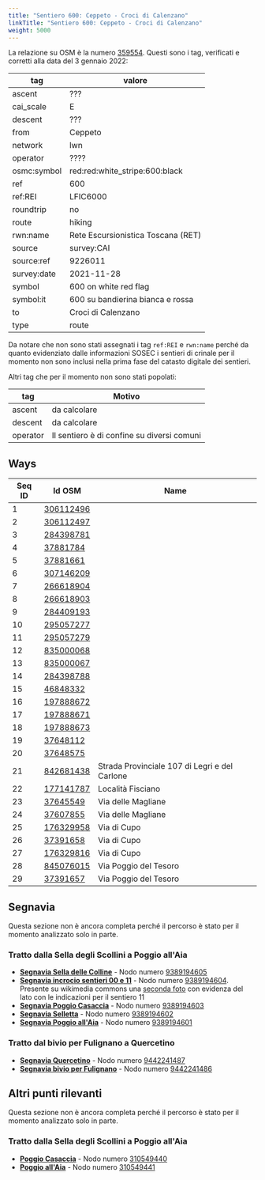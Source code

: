 ```yaml
---
title: "Sentiero 600: Ceppeto - Croci di Calenzano"
linkTitle: "Sentiero 600: Ceppeto - Croci di Calenzano"
weight: 5000
---
```


La relazione su OSM è la numero [359554]. Questi sono i tag, verificati e corretti alla data del 3 gennaio 2022:

| tag         | valore                                    |
|-------------|-------------------------------------------|
| ascent      | ???                                       |
| cai_scale   | E                                         |
| descent     | ???                                       |
| from        | Ceppeto                                   |
| network     | lwn                                       |
| operator    | ????                                      |
| osmc:symbol | red:red:white_stripe:600:black            |
| ref         | 600                                       |
| ref:REI     | LFIC6000                                  |
| roundtrip   | no                                        |
| route       | hiking                                    |
| rwn:name    | Rete Escursionistica Toscana (RET)        |
| source      | survey:CAI                                |
| source:ref  | 9226011                                   |
| survey:date | 2021-11-28                                |
| symbol      | 600 on white red flag                     |
| symbol:it   | 600 su bandierina bianca e rossa          |
| to          | Croci di Calenzano                        |
| type        | route                                     |

Da notare che non sono stati assegnati i tag `ref:REI` e `rwn:name` perché da quanto evidenziato dalle informazioni SOSEC i sentieri di crinale per il momento non sono inclusi nella prima fase del catasto digitale dei sentieri.

Altri tag che per il momento non sono stati popolati:

| tag         | Motivo                                     |
|-------------|--------------------------------------------|
| ascent      | da calcolare                               |
| descent     | da calcolare                               |
| operator    | Il sentiero è di confine su diversi comuni |

## Ways

| Seq ID | Id OSM       | Name                        |
|--------|--------------|-----------------------------------------------|
|  1     | [306112496]  |                                               |
|  2     | [306112497]  |                                               |
|  3     | [284398781]  |                                               |
|  4     | [37881784]   |                                               |
|  5     | [37881661]   |                                               |
|  6     | [307146209]  |                                               |
|  7     | [266618904]  |                                               |
|  8     | [266618903]  |                                               |
|  9     | [284409193]  |                                               |
| 10     | [295057277]  |                                               |
| 11     | [295057279]  |                                               |
| 12     | [835000068]  |                                               |
| 13     | [835000067]  |                                               |
| 14     | [284398788]  |                                               |
| 15     | [46848332]   |                                               |
| 16     | [197888672]  |                                               |
| 17     | [197888671]  |                                               |
| 18     | [197888673]  |                                               |
| 19     | [37648112]   |                                               |
| 20     | [37648575]   |                                               |
| 21     | [842681438]  | Strada Provinciale 107 di Legri e del Carlone |
| 22     | [177141787]  | Località Fisciano                             |
| 23     | [37645549]   | Via delle Magliane                            |
| 24     | [37607855]   | Via delle Magliane                            |
| 25     | [176329958]  | Via di Cupo                                   |
| 26     | [37391658]   | Via di Cupo                                   |
| 27     | [176329816]  | Via di Cupo                                   |
| 28     | [845076015]  | Via Poggio del Tesoro                         |
| 29     | [37391657]   | Via Poggio del Tesoro                         |

## Segnavia

Questa sezione non è ancora completa perché il percorso è stato per il momento analizzato solo in parte.

### Tratto dalla Sella degli Scollini a Poggio all'Aia

- **[Segnavia Sella delle Colline]** - Nodo numero [9389194605]
- **[Segnavia incrocio sentieri 00 e 11]** - Nodo numero [9389194604]. Presente su wikimedia commons una [seconda foto] con evidenza del lato con le indicazioni per il sentiero 11
- **[Segnavia Poggio Casaccia]** - Nodo numero [9389194603]
- **[Segnavia Selletta]** - Nodo numero [9389194602]
- **[Segnavia Poggio all'Aia]** - Nodo numero [9389194601]

### Tratto dal bivio per Fulignano a Quercetino

- **[Segnavia Quercetino]** - Nodo numero [9442241487]
- **[Segnavia bivio per Fulignano]** - Nodo numero [9442241486]

## Altri punti rilevanti

Questa sezione non è ancora completa perché il percorso è stato per il momento analizzato solo in parte.

### Tratto dalla Sella degli Scollini a Poggio all'Aia

- **[Poggio Casaccia]** - Nodo numero [310549440]
- **[Poggio all'Aia]** - Nodo numero [310549441]

[359554]:https://www.openstreetmap.org/relation/359554

[306112496]:https://www.openstreetmap.org/way/306112496
[306112497]:https://www.openstreetmap.org/way/306112497
[284398781]:https://www.openstreetmap.org/way/284398781
[37881784]:https://www.openstreetmap.org/way/37881784
[37881661]:https://www.openstreetmap.org/way/37881661
[307146209]:https://www.openstreetmap.org/way/307146209
[266618904]:https://www.openstreetmap.org/way/266618904
[266618903]:https://www.openstreetmap.org/way/266618903
[284409193]:https://www.openstreetmap.org/way/284409193
[295057277]:https://www.openstreetmap.org/way/295057277
[295057279]:https://www.openstreetmap.org/way/295057279
[835000068]:https://www.openstreetmap.org/way/835000068
[835000067]:https://www.openstreetmap.org/way/835000067
[284398788]:https://www.openstreetmap.org/way/284398788
[46848332]:https://www.openstreetmap.org/way/46848332
[197888672]:https://www.openstreetmap.org/way/197888672
[197888671]:https://www.openstreetmap.org/way/197888671
[197888673]:https://www.openstreetmap.org/way/197888673
[37648112]:https://www.openstreetmap.org/way/37648112
[37648575]:https://www.openstreetmap.org/way/37648575
[842681438]:https://www.openstreetmap.org/way/842681438
[177141787]:https://www.openstreetmap.org/way/177141787
[37645549]:https://www.openstreetmap.org/way/37645549
[37607855]:https://www.openstreetmap.org/way/37607855
[176329958]:https://www.openstreetmap.org/way/176329958
[37391658]:https://www.openstreetmap.org/way/37391658
[176329816]:https://www.openstreetmap.org/way/176329816
[845076015]:https://www.openstreetmap.org/way/845076015
[37391657]:https://www.openstreetmap.org/way/37391657

[Segnavia Sella delle Colline]:https://commons.wikimedia.org/wiki/File:Segnavia_Sella_delle_Colline_-_Monte_Morello.jpg
[Segnavia incrocio sentieri 00 e 11]:https://commons.wikimedia.org/wiki/File:Segnavia_sentieri_00_e_11_-_Monte_Morello_-_Lato_00.jpg
[seconda foto]:https://commons.wikimedia.org/wiki/File:Segnavia_sentieri_00_e_11_-_Monte_Morello_-_Lato_11.jpg

[Segnavia Poggio Casaccia]:https://commons.wikimedia.org/wiki/File:Segnavia_Poggio_Casaccia_-_Monte_Morello.jpg
[Segnavia Selletta]:https://commons.wikimedia.org/wiki/File:Segnavia_Selletta_-_Monte_Morello.jpg
[Segnavia Poggio all'Aia]:https://commons.wikimedia.org/wiki/File:Segnavia_Poggio_all%27Aia_-_Monte_Morello.jpg
[Segnavia Quercetino]:https://commons.wikimedia.org/wiki/File:Segnavia_sentiero_00_-_Monte_Morello_-_Loc._Quercetino.jpg
[Segnavia bivio per Fulignano]:https://commons.wikimedia.org/wiki/File:Segnavia_sentiero_00_-_Monte_Morello_-_Bivio_per_Fulignano.jpg

[Poggio Casaccia]:https://commons.wikimedia.org/wiki/File:Poggio_Casaccia_-_Croce_di_vetta_-_Monte_Morello.jpg
[Poggio all'Aia]:https://commons.wikimedia.org/wiki/File:Monte_Morello_-_Croce_di_Poggio_all%27Aia.jpg

[9389194605]:https://www.openstreetmap.org/node/9389194605
[9389194604]:https://www.openstreetmap.org/node/9389194604
[9389194603]:https://www.openstreetmap.org/node/9389194603
[9389194602]:https://www.openstreetmap.org/node/9389194602
[9389194601]:https://www.openstreetmap.org/node/9389194601
[9442241487]:https://www.openstreetmap.org/node/9442241487
[9442241486]:https://www.openstreetmap.org/node/9442241486

[310549441]:https://www.openstreetmap.org/node/310549441
[310549440]:https://www.openstreetmap.org/node/310549440
